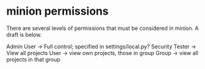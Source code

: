 minion permissions
=======

There are several levels of permissions that must be considered in minion. A draft is below.

Admin User -> Full control; specified in settings/local.py?
Security Tester -> View all projects
User -> view own projects, those in group
Group -> view all projects in that group